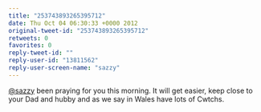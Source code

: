 ```yaml
---
title: "253743893265395712"
date: Thu Oct 04 06:30:33 +0000 2012
original-tweet-id: "253743893265395712"
retweets: 0
favorites: 0
reply-tweet-id: ""
reply-user-id: "13811562"
reply-user-screen-name: "sazzy"
---
```

<a href="https://twitter.com/sazzy">@sazzy</a> been praying for you this morning. It will get easier, keep close to your Dad and hubby and as we say in Wales have lots of Cwtchs.
